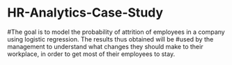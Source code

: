 # HR-Analytics-Case-Study

#The goal is to model the probability of attrition of employees in a company using logistic regression. The results thus obtained will be #used by the management to understand what changes they should make to their workplace, in order to get most of their employees to stay.
